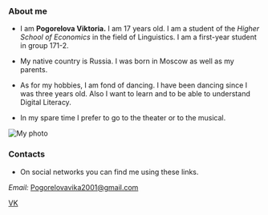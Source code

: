 ### About me
- I am **Pogorelova Viktoria.** I am 17 years old. I am a student of the *Higher School of Economics* in the field of Linguistics. I am a first-year student in group 171-2.

- My native country is Russia. I was born in Moscow as well as my parents.


- As for my hobbies, I am fond of dancing. I have been dancing since I was three years old. Also I want to learn and to be able to understand Digital Literacy.


- In my spare time I prefer to go to the theater or to the musical.






![My photo](https://pp.userapi.com/c837628/v837628190/35524/-E9XLWbmkLs.jpg)








### Contacts
- On social networks you can find me using these links.



*Email:* Pogorelovavika2001@gmail.com



[VK](https://m.vk.com/id179668190)
